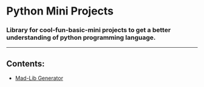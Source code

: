 # Python Mini Projects
### Library for cool-fun-basic-mini projects to get a better understanding of python programming language.
<hr>

## Contents:
* [Mad-Lib Generator](https://github.com/theshivanjali/python-mini-projects/tree/master/Mad-Lib-Generator)
